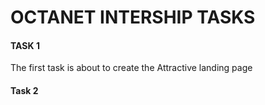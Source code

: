 # OCTANET INTERSHIP TASKS 
<h4> TASK 1</h4>
<p>The first task is about to create the Attractive landing page </p>
<h4>Task 2</h4>
